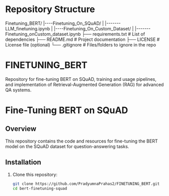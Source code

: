 # Repository Structure
Finetuning_BERT/
|----Finetuning_On_SQuAD/
|        |------- LLM_finetuning.ipynb
|
|----Finetuning_On_Custom_Dataset/
|        |------- Finetuning_onCustom_dataset.ipynb
├── requirements.txt       # List of dependencies
├── README.md              # Project documentation
├── LICENSE                # License file (optional)
└── .gitignore             # Files/folders to ignore in the repo

# FINETUNING_BERT
Repository for fine-tuning BERT on SQuAD, training and usage pipelines, and implementation of Retrieval-Augmented Generation (RAG) for advanced QA systems.
# Fine-Tuning BERT on SQuAD

## Overview
This repository contains the code and resources for fine-tuning the BERT model on the SQuAD dataset for question-answering tasks.

## Installation
1. Clone this repository:
   ```bash
   git clone https://github.com/PradyumnaPrahas2/FINETUNING_BERT.git
   cd bert-finetuning-squad
